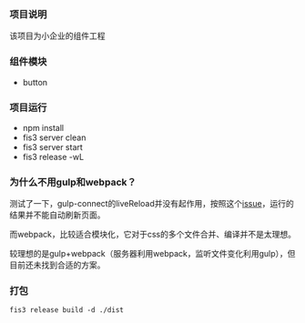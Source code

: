 ### 项目说明

该项目为小企业的组件工程

### 组件模块

- button

### 项目运行

- npm install
- fis3 server clean
- fis3 server start
- fis3 release -wL 

### 为什么不用gulp和webpack？

测试了一下，gulp-connect的liveReload并没有起作用，按照这个[issue](https://github.com/AveVlad/gulp-connect/issues/153)，运行的结果并不能自动刷新页面。

而webpack，比较适合模块化，它对于css的多个文件合并、编译并不是太理想。

较理想的是gulp+webpack（服务器利用webpack，监听文件变化利用gulp），但目前还未找到合适的方案。

### 打包

```
fis3 release build -d ./dist
```